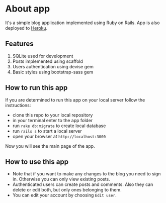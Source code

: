 # About app

It's a simple blog application implemented using Ruby on Rails. App is also deployed to [Heroku](https://gentle-depths-60912.herokuapp.com/).

## Features
1. SQLite used for development
1. Posts implemented using scaffold
3. Users authentication using devise gem
4. Basic styles using bootstrap-sass gem

## How to run this app
If you are determined to run this app on your local server follow the instructions:
- clone this repo to your local repository
-	in your terminal enter to the app folder
-	run `rake db:migrate` to create local database
-	run `rails s` to start a local server
-	open your browser at `http://localhost:3000`

Now you will see the main page of the app.

## How to use this app
- Note that if you want to make any changes to the blog you need to sign in. Otherwise you can only view existing posts.
- Authenticated users can create posts and comments. Also they can delete or edit both, but only ones belonging to them.
- You can edit your account by choosing `Edit user`.
